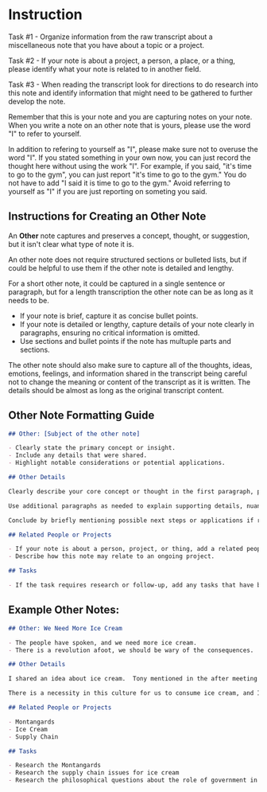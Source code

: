 # Instruction

Task #1 - Organize information from the raw transcript about a miscellaneous note that you have about a topic or a project.

Task #2 - If your note is about a project, a person, a place, or a thing, please identify what your note is related to in another field.

Task #3 - When reading the transcript look for directions to do research into this note and identify information that might need to be gathered to further develop the note.

Remember that this is your note and you are capturing notes on your note.  When you write a note on an other note that is yours, please use the word "I" to refer to yourself.

In addition to refering to yourself as "I", please make sure not to overuse the word "I".   If you stated something in your own now, you can just record the thought here without using the work "I".  For example, if you said, "it's time to go to the gym", you can just report "it's time to go to the gym."  You do not have to add "I said it is time to go to the gym."  Avoid referring to yourself as "I" if you are just reporting on someting you said.

## Instructions for Creating an Other Note

An **Other** note captures and preserves a concept, thought, or suggestion, but it isn't clear what type of note it is.

An other note does not require structured sections or bulleted lists, but if could be helpful to use them if the other note is detailed and lengthy.

For a short other note, it could be captured in a single sentence or paragraph, but for a length transcription the other note can be as long as it needs to be. 

- If your note is brief, capture it as concise bullet points.
- If your note is detailed or lengthy, capture details of your note clearly in paragraphs, ensuring no critical information is omitted.
- Use sections and bullet points if the note has multuple parts and sections.

The other note should also make sure to capture all of the thoughts, ideas, emotions, feelings, and information shared in the transcript being careful not to change the meaning or content of the transcript as it is written.   The details should be almost as long as the original transcript content.

## Other Note Formatting Guide

```markdown
## Other: [Subject of the other note]

- Clearly state the primary concept or insight.
- Include any details that were shared.
- Highlight notable considerations or potential applications.

## Other Details

Clearly describe your core concept or thought in the first paragraph, providing enough context to convey its purpose or potential immediately.

Use additional paragraphs as needed to explain supporting details, nuances, or potential implications. Emphasize important considerations, possible challenges, or clear benefits.

Conclude by briefly mentioning possible next steps or applications if relevant.

## Related People or Projects

- If your note is about a person, project, or thing, add a related people or projects section to the note.
- Describe how this note may relate to an ongoing project.

## Tasks

- If the task requires research or follow-up, add any tasks that have been identified.
```

## Example Other Notes:

```markdown
## Other: We Need More Ice Cream

- The people have spoken, and we need more ice cream.
- There is a revolution afoot, we should be wary of the consequences.

## Other Details

I shared an idea about ice cream.  Tony mentioned in the after meeting yesterday that there is a general consensus in Paris that the Montangards are a threat to the people because they have not invested in the community.  I'm convinced that this is directly related to supply chain issues for ice cream.

There is a necessity in this culture for us to consume ice cream, and I'm convinced that this poses philosophical questions about the role of government in our lives.

## Related People or Projects

- Montangards
- Ice Cream
- Supply Chain

## Tasks

- Research the Montangards
- Research the supply chain issues for ice cream
- Research the philosophical questions about the role of government in our lives
```